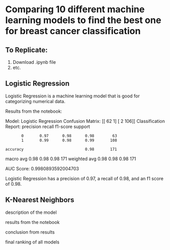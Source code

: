 # Comparing 10 different machine learning models to find the best one for breast cancer classification

## To Replicate:
1. Download .ipynb file
2. etc. 

## Logistic Regression 

Logistic Regression is a machine learning model that is good for categorizing numerical data. 

Results from the notebook:

Model: Logistic Regression
Confusion Matrix:
[[ 62   1]
 [  2 106]]
Classification Report:
              precision    recall  f1-score   support

           0       0.97      0.98      0.98        63
           1       0.99      0.98      0.99       108

    accuracy                           0.98       171
   macro avg       0.98      0.98      0.98       171
weighted avg       0.98      0.98      0.98       171

AUC Score: 0.9980893592004703

Logistic Regression has a precision of 0.97, a recall of 0.98, and an f1 score of 0.98. 

## K-Nearest Neighbors

description of the model

results from the notebook

conclusion from results

final ranking of all models 
